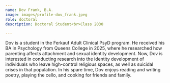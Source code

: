 ```yaml
---
name: Dov Frank, B.A.
image: images/profile-dov_frank.jpeg
role: doctoral
description: Doctoral Student<br>Class 2030

---
```


Dov is a student in the Ferkauf Adult Clinical PsyD program. He received his BA in Psychology from Queens College in 2025, where he researched how parenting affects attachment and sexual identity development. Now, Dov is interested in conducting research into the identity development of individuals who leave high-control religious spaces, as well as suicidal crises in that population. In his spare time, Dov enjoys reading and writing poetry, playing the cello, and cooking for friends and family.